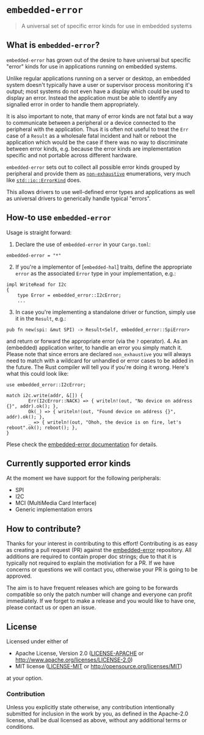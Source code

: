 # `embedded-error`

> A universal set of specific error kinds for use in embedded systems

## What is `embedded-error`?

`embedded-error` has grown out of the desire to have universal but specific
"error" kinds for use in applications running on embedded systems.

Unlike regular applications running on a server or desktop, an embedded system
doesn't typically have a user or supervisor process monitoring it's output;
most systems do not even have a display which could be used to display an
error.  Instead the application must be able to identify any signalled error in
order to handle them appropriately.

It is also important to note, that many of error kinds are not fatal but a way
to communicate between a peripheral or a device connected to the peripheral
with the application. Thus it is often not useful to treat the `Err` case of a
`Result` as a wholesale fatal incident and halt or reboot the application which
would be the case if there was no way to discriminate between error kinds, e.g.
because the error kinds are implementation specific and not portable across
different hardware.

`embedded-error` sets out to collect all possible error kinds grouped by
peripheral and provide them as
[`non-exhaustive`](https://doc.rust-lang.org/reference/attributes/type_system.html#the-non_exhaustive-attribute)
enumerations, very much like
[`std::io::ErrorKind`](https://doc.rust-lang.org/std/io/enum.ErrorKind.html)
does.

This allows drivers to use well-defined error types and applications as well
as universal drivers to generically handle typical "errors".

## How-to use `embedded-error`

Usage is straight forward:

1. Declare the use of `embedded-error` in your `Cargo.toml`:
```
embedded-error = "*"
```
2. If you're a implementor of [`embedded-hal`] traits, define the appropriate
   `error` as the associated `Error` type in your implementation, e.g.:
```
impl WriteRead for I2c
{
    type Error = embedded_error::I2cError;
    ...
```
3. In case you're implementing a standalone driver or function, simply use it
   in the `Result`, e.g.:
```
pub fn new(spi: &mut SPI) -> Result<Self, embedded_error::SpiError>
```
   and return or forward the appropriate error (via the `?` operator).
4. As an (embedded) application writer, to handle an error you simply match it.
   Please note that since errors are declared `non_exhaustive` you will always
   need to match with a wildcard for unhandled or error cases to be added in the
   future. The Rust compiler will tell you if you're doing it wrong. Here's
   what this could look like:

```
use embedded_error::I2cError;

match i2c.write(addr, &[]) {
        Err(I2cError::NACK) => { writeln!(out, "No device on address {}", addr).ok(); },
        Ok(_) => { writeln!(out, "Found device on address {}", addr).ok(); },
        _ => { writeln!(out, "Ohoh, the device is on fire, let's reboot".ok(); reboot(); },
}
```

Plese check the [embedded-error documentation] for details.

## Currently supported error kinds

At the moment we have support for the following peripherals:

* SPI
* I2C
* MCI (MultiMedia Card Interface)
* Generic implementation errors

## How to contribute?

Thanks for your interest in contributing to this effort! Contributing is as
easy as creating a pull request (PR) against the [embedded-error] repository.
All additions are required to contain proper doc strings; due to that it is
typically not required to explain the motiviation for a PR. If we have concerns
or questions we will contact you, otherwise your PR is going to be approved.

The aim is to have frequent releases which are going to be forwards compatible
so only the patch number will change and everyone can profit immediately. If we
forget to make a release and you would like to have one, please contact us or
open an issue.

## License

Licensed under either of

- Apache License, Version 2.0 ([LICENSE-APACHE](LICENSE-APACHE) or
  http://www.apache.org/licenses/LICENSE-2.0)
- MIT license ([LICENSE-MIT](LICENSE-MIT) or http://opensource.org/licenses/MIT)

at your option.

### Contribution

Unless you explicitly state otherwise, any contribution intentionally submitted
for inclusion in the work by you, as defined in the Apache-2.0 license, shall be
dual licensed as above, without any additional terms or conditions.

[embedded-error documentation]: https://docs.rs/embedded-error
[embedded-error]: https://github.com/therealprof/embedded-error
[embedded-hal]: https://github.com/rust-embedded/embedded-hal
